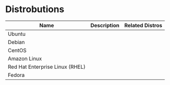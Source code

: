 # Distrobutions

| Name | Description | Related Distros |
| ---- | ----------- | --------------- |
| Ubuntu | | |
| Debian | | |
| CentOS | | |
| Amazon Linux | |
| Red Hat Enterprise Linux (RHEL) | | |
| Fedora | | |
